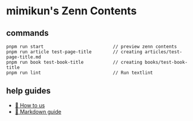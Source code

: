 # mimikun's Zenn Contents

## commands

```shell
pnpm run start                          // preview zenn contents 
pnpm run article test-page-title        // creating articles/test-page-title.md
pnpm run book test-book-title           // creating books/test-book-title
pnpm run lint                           // Run textlint
```

## help guides

- [📘 How to us](https://zenn.dev/zenn/articles/zenn-cli-guide)
- [📘 Markdown guide](https://zenn.dev/zenn/articles/markdown-guide)
